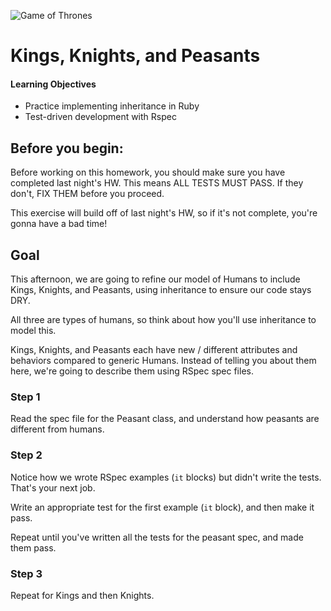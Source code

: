 ![Game of Thrones](http://www.chicagonow.com/fanning-flames-since-1978/files/2014/04/game-of-thrones.jpg)

# Kings, Knights, and Peasants

#### Learning Objectives

* Practice implementing inheritance in Ruby
* Test-driven development with Rspec

## Before you begin:

Before working on this homework, you should make sure you have completed last
night's HW. This means ALL TESTS MUST PASS. If they don't, FIX THEM before you
proceed.

This exercise will build off of last night's HW, so if it's not complete, you're
gonna have a bad time!

## Goal

This afternoon, we are going to refine our model of Humans to include Kings,
Knights, and Peasants, using inheritance to ensure our code stays DRY.

All three are types of humans, so think about how you'll use inheritance to
model this.

Kings, Knights, and Peasants each have new / different attributes and behaviors
compared to generic Humans. Instead of telling you about them here, we're going
to describe them using RSpec spec files.


### Step 1

Read the spec file for the Peasant class, and understand how peasants are
different from humans.

### Step 2

Notice how we wrote RSpec examples (`it` blocks) but didn't write the tests.
That's your next job.

Write an appropriate test for the first example (`it` block), and then make it
pass.

Repeat until you've written all the tests for the peasant spec, and made them
pass.

### Step 3

Repeat for Kings and then Knights.

